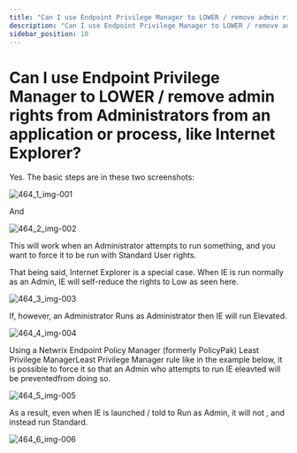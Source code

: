 ```yaml
---
title: "Can I use Endpoint Privilege Manager to LOWER / remove admin rights from Administrators from an application or process, like Internet Explorer?"
description: "Can I use Endpoint Privilege Manager to LOWER / remove admin rights from Administrators from an application or process, like Internet Explorer?"
sidebar_position: 10
---
```


# Can I use Endpoint Privilege Manager to LOWER / remove admin rights from Administrators from an application or process, like Internet Explorer?

Yes. The basic steps are in these two screenshots:

![464_1_img-001](/images/endpointpolicymanager/leastprivilege/464_1_img-001.webp)

And

![464_2_img-002](/images/endpointpolicymanager/leastprivilege/464_2_img-002.webp)

This will work when an Administrator attempts to run something, and you want to force it to be run
with Standard User rights.

That being said, Internet Explorer is a special case. When IE is run normally as an Admin, IE will
self-reduce the rights to Low as seen here.

![464_3_img-003](/images/endpointpolicymanager/leastprivilege/464_3_img-003.webp)

If, however, an Administrator Runs as Administrator then IE will run Elevated.

![464_4_img-004](/images/endpointpolicymanager/leastprivilege/464_4_img-004.webp)

Using a Netwrix Endpoint Policy Manager (formerly PolicyPak) Least Privilege ManagerLeast Privilege
Manager rule like in the example below, it is possible to force it so that an Admin who attempts to
run IE eleavted will be preventedfrom doing so.

![464_5_img-005](/images/endpointpolicymanager/leastprivilege/464_5_img-005.webp)

As a result, even when IE is launched / told to Run as Admin, it will not , and instead run
Standard.

![464_6_img-006](/images/endpointpolicymanager/leastprivilege/464_6_img-006.webp)
